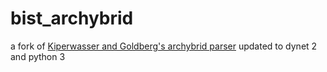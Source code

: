# bist_archybrid
a fork of [Kiperwasser and Goldberg's archybrid parser](https://github.com/elikip/bist-parser) updated to dynet 2 and python 3
